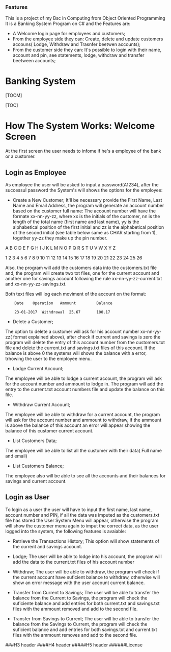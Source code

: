 ### Features
This is a project of my Bsc in Computing from Object Oriented Programming
It is a Banking System Program on C# and the Features are:
- A Welcome login page for employees and customers;
- From the employee side they can: Create, delete and update customers accouns( Lodge, Withdraw and Trasnfer beetwen accounts);
- From the customer side they can: It's possible to login with their name, account and pin, see statements, lodge, withdraw and transfer beetween accounts;

# Banking System
[TOCM]

[TOC]

# How The System Works: Welcome Screen
At the first screen the user needs to infome if he's a employee of the bank or a customer.
## Login as Employee
As employee the user will be asked to input a password(A1234), after the successul password the System's will shows the options for the employee:
- Create a New Customer;
It'll be necessary provide the First Name, Last Name and Email Address, the program will generate an account number based on the customer full name:
The account number will have the formate xx-nn-yy-zz, where xx is the initials of the customer, nn is the length of the total name (first name and last name), yy is the alphabetical position of the first initial and zz is the alphabetical position of the second initial (see table below same as CHAR starting from 1), together yy-zz they make up the pin number.

A	B	C	D	E	F	G	H	I	J	K	L	M	N	O	P	Q	R	S	T	U	V	W	X	Y	Z

1	2	3	4	5	6	7	8	9	10	11	12	13	14	15	16	17	18	19	20	21	22	23	24	25	26

Also, the program will add the customers data into the customers.txt file and, the program will create two txt files, one for the current account and another one for savings account following the rule xx-nn-yy-zz-current.txt and xx-nn-yy-zz-savings.txt.

Both text files will log each moviment of the account on the format:

        Date	Operation	Ammount	        Balance
        
        23-01-2017	Withdrawal	25.67		100.17

- Delete a Customer;

The option to delete a customer will ask for his account number xx-nn-yy-zz( format explained above), after check if current and savings is zero the program will delete the entry of this account number from the customers.txt file and delete the current.txt and savings.txt files of this account.
If the balance is above 0 the systems will shows the balance with a error, trhowing the user to the employee menu.

- Lodge Current Account;

The employee will be able to lodge a current account, the program will ask for the account number and ammount to lodge in.
The program will add the entry to the current.txt account numbers file and update the balance on this file.

- Withdraw Current Account;

The employee will be able to withdraw for a current account, the program will ask for the account number and ammount to withdraw, if the ammount is above the balance of this account an error will appear showing the balance of this customer current account.

- List Customers Data;

The employee will be able to list all the customer with their data( Full name and email)

- List Customers Balance;

The employee also will be able to see all the accounts and their balances for savings and current account.

## Login as User
To login as a user the user will have to input the first name, last name, account number and PIN, if all the data was imputed as the customers.txt file has stored the User System Menu will appear, otherwise the program will show the customer menu again to imput the correct data, as the user logged into the system, the following features is avaiable:

- Retrieve the Transactions History;
This option will show statements of the current and savings account.

- Lodge;
The user will be able to lodge into his account, the program will add the data to the current.txt files of his account number

- Withdraw;
The user will be able to withdraw, the program will check if the current account have suficient balance to withdraw, otherwise will show an error message with the user account current balance.

- Transfer from Current to Savings;
The user will be able to transfer the balance from the Current to Savings, the program will check the suficiente balance and add entries for both current.txt and savings.txt files with the ammount removed and add to the second file.

- Transfer from Savings to Current;
The user will be able to transfer the balance from the Savings to Current, the program will check the suficient balance and add entries for both savings.txt and current.txt files with the ammount removes and add to the second file.

###H3 header
####H4 header
#####H5 header
######License

